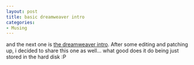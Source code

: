 ```yaml
---
layout: post
title: basic dreamweaver intro
categories:
- Musing
---
```


and the next one is [the dreamweaver intro](/docs/dreamweaver). After some editing and patching up, i decided to share this one as well... what good does it do being just stored in the hard disk :P
